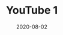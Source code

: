 ---
title: YouTube 1
date: "2020-08-02"
description: "Youtube 1"
category: youtube
url: ./youtube1.jpg
---